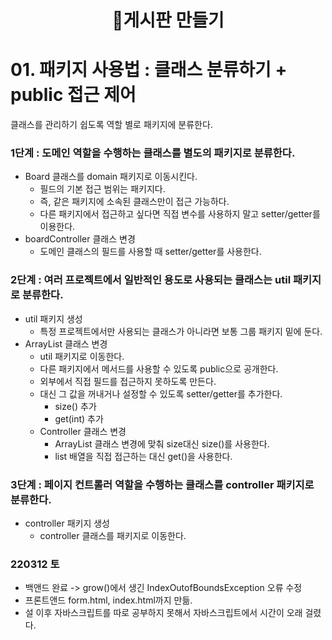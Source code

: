 # <center>📑게시판 만들기</center>
# 01. 패키지 사용법 : 클래스 분류하기 + public 접근 제어  
클래스를 관리하기 쉽도록 역할 별로 패키지에 분류한다.

### 1단계 : 도메인 역할을 수행하는 클래스를 별도의 패키지로 분류한다.  
  - Board 클래스를 domain 패키지로 이동시킨다.  
    - 필드의 기본 접근 범위는 패키지다.
    - 즉, 같은 패키지에 소속된 클래스만이 접근 가능하다.
    - 다른 패키지에서 접근하고 싶다면 직접 변수를 사용하지 말고 setter/getter를 이용한다.
  - boardController 클래스 변경
    - 도메인 클래스의 필드를 사용할 때 setter/getter를 사용한다.  

### 2단계 : 여러 프로젝트에서 일반적인 용도로 사용되는 클래스는 util 패키지로 분류한다.
  - util 패키지 생성
    - 특정 프로젝트에서만 사용되는 클래스가 아니라면 보통 그룹 패키지 밑에 둔다.
  - ArrayList 클래스 변경
    - util 패키지로 이동한다.
    - 다른 패키지에서 메서드를 사용할 수 있도록 public으로 공개한다.
    - 외부에서 직접 필드를 접근하지 못하도록 만든다.
    - 대신 그 값을 꺼내거나 설정할 수 있도록 setter/getter를 추가한다.
      - size() 추가
      - get(int) 추가
    - Controller 클래스 변경
      - ArrayList 클래스 변경에 맞춰 size대신 size()를 사용한다.
      - list 배열을 직접 접근하는 대신 get()을 사용한다.

### 3단계 : 페이지 컨트롤러 역할을 수행하는 클래스를 controller 패키지로 분류한다.

  - controller 패키지 생성
    - controller 클래스를 패키지로 이동한다.    

### 220312 토
  - 백앤드 완료 -> grow()에서 생긴 IndexOutofBoundsException 오류 수정
  - 프론트앤드 form.html, index.html까지 만듦.
  - 설 이후 자바스크립트를 따로 공부하지 못해서 자바스크립트에서 시간이 오래 걸렸다.



  

